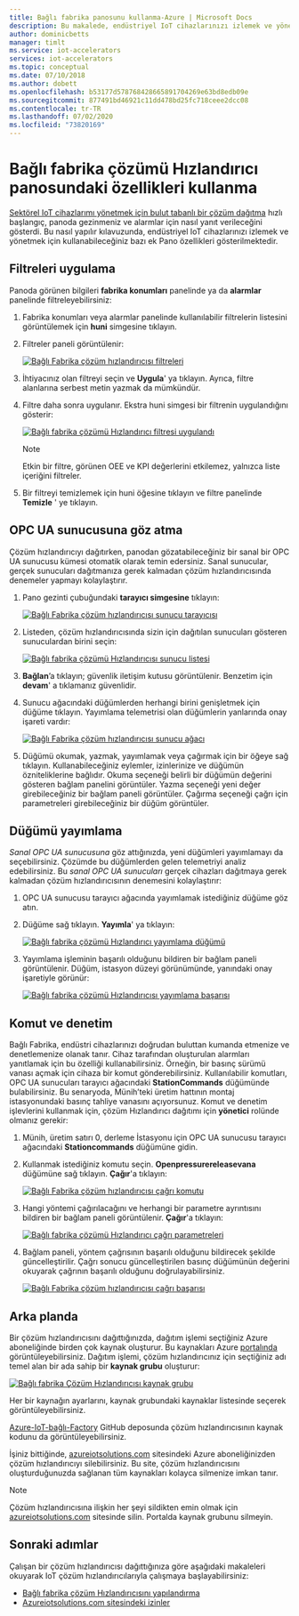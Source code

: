 ```yaml
---
title: Bağlı fabrika panosunu kullanma-Azure | Microsoft Docs
description: Bu makalede, endüstriyel IoT cihazlarınızı izlemek ve yönetmek için bağlı fabrika panosunun özelliklerinin nasıl kullanılacağı açıklanır.
author: dominicbetts
manager: timlt
ms.service: iot-accelerators
services: iot-accelerators
ms.topic: conceptual
ms.date: 07/10/2018
ms.author: dobett
ms.openlocfilehash: b53177d578768428665891704269e63bd8edb09e
ms.sourcegitcommit: 877491bd46921c11dd478bd25fc718ceee2dcc08
ms.contentlocale: tr-TR
ms.lasthandoff: 07/02/2020
ms.locfileid: "73820169"
---
```

# <a name="use-features-in-the-connected-factory-solution-accelerator-dashboard"></a>Bağlı fabrika çözümü Hızlandırıcı panosundaki özellikleri kullanma

[Sektörel IoT cihazlarımı yönetmek için bulut tabanlı bir çözüm dağıtma](quickstart-connected-factory-deploy.md) hızlı başlangıç, panoda gezinmeniz ve alarmlar için nasıl yanıt verileceğini gösterdi. Bu nasıl yapılır kılavuzunda, endüstriyel IoT cihazlarınızı izlemek ve yönetmek için kullanabileceğiniz bazı ek Pano özellikleri gösterilmektedir.

## <a name="apply-filters"></a>Filtreleri uygulama

Panoda görünen bilgileri **fabrika konumları** panelinde ya da **alarmlar** panelinde filtreleyebilirsiniz:

1. Fabrika konumları veya alarmlar panelinde kullanılabilir filtrelerin listesini görüntülemek için **huni** simgesine tıklayın.

1. Filtreler paneli görüntülenir:

    [![Bağlı Fabrika çözüm hızlandırıcısı filtreleri](./media/iot-accelerators-connected-factory-dashboard/filterpanel-inline.png)](./media/iot-accelerators-connected-factory-dashboard/filterpanel-expanded.png#lightbox)

1. İhtiyacınız olan filtreyi seçin ve **Uygula**' ya tıklayın. Ayrıca, filtre alanlarına serbest metin yazmak da mümkündür.

1. Filtre daha sonra uygulanır. Ekstra huni simgesi bir filtrenin uygulandığını gösterir:

    [![Bağlı fabrika çözümü Hızlandırıcı filtresi uygulandı](./media/iot-accelerators-connected-factory-dashboard/filterapplied-inline.png)](./media/iot-accelerators-connected-factory-dashboard/filterapplied-expanded.png#lightbox)

    > [!NOTE]
    > Etkin bir filtre, görünen OEE ve KPI değerlerini etkilemez, yalnızca liste içeriğini filtreler.

1. Bir filtreyi temizlemek için huni öğesine tıklayın ve filtre panelinde **Temizle** ' ye tıklayın.

## <a name="browse-an-opc-ua-server"></a>OPC UA sunucusuna göz atma

Çözüm hızlandırıcıyı dağıtırken, panodan gözatabileceğiniz bir sanal bir OPC UA sunucusu kümesi otomatik olarak temin edersiniz. Sanal sunucular, gerçek sunucuları dağıtmanıza gerek kalmadan çözüm hızlandırıcısında denemeler yapmayı kolaylaştırır.

1. Pano gezinti çubuğundaki **tarayıcı simgesine** tıklayın:

    [![Bağlı Fabrika çözüm hızlandırıcısı sunucu tarayıcısı](./media/iot-accelerators-connected-factory-dashboard/browser-inline.png)](./media/iot-accelerators-connected-factory-dashboard/browser-expanded.png#lightbox)

1. Listeden, çözüm hızlandırıcısında sizin için dağıtılan sunucuları gösteren sunuculardan birini seçin:

    [![Bağlı fabrika çözümü Hızlandırıcısı sunucu listesi](./media/iot-accelerators-connected-factory-dashboard/serverlist-inline.png)](./media/iot-accelerators-connected-factory-dashboard/serverlist-expanded.png#lightbox)

1. **Bağlan**’a tıklayın; güvenlik iletişim kutusu görüntülenir. Benzetim için **devam**' a tıklamanız güvenlidir.

1. Sunucu ağacındaki düğümlerden herhangi birini genişletmek için düğüme tıklayın. Yayımlama telemetrisi olan düğümlerin yanlarında onay işareti vardır:

    [![Bağlı Fabrika çözüm hızlandırıcısı sunucu ağacı](./media/iot-accelerators-connected-factory-dashboard/servertree-inline.png)](./media/iot-accelerators-connected-factory-dashboard/servertree-expanded.png#lightbox)

1. Düğümü okumak, yazmak, yayımlamak veya çağırmak için bir öğeye sağ tıklayın. Kullanabileceğiniz eylemler, izinlerinize ve düğümün özniteliklerine bağlıdır. Okuma seçeneği belirli bir düğümün değerini gösteren bağlam panelini görüntüler. Yazma seçeneği yeni değer girebileceğiniz bir bağlam paneli görüntüler. Çağırma seçeneği çağrı için parametreleri girebileceğiniz bir düğüm görüntüler.

## <a name="publish-a-node"></a>Düğümü yayımlama

*Sanal OPC UA sunucusuna* göz attığınızda, yeni düğümleri yayımlamayı da seçebilirsiniz. Çözümde bu düğümlerden gelen telemetriyi analiz edebilirsiniz. Bu *sanal OPC UA sunucuları* gerçek cihazları dağıtmaya gerek kalmadan çözüm hızlandırıcısının denemesini kolaylaştırır:

1. OPC UA sunucusu tarayıcı ağacında yayımlamak istediğiniz düğüme göz atın.

1. Düğüme sağ tıklayın. **Yayımla**' ya tıklayın:

    [![Bağlı fabrika çözümü Hızlandırıcı yayımlama düğümü](./media/iot-accelerators-connected-factory-dashboard/publishnode-inline.png)](./media/iot-accelerators-connected-factory-dashboard/publishnode-expanded.png#lightbox)

1. Yayımlama işleminin başarılı olduğunu bildiren bir bağlam paneli görüntülenir. Düğüm, istasyon düzeyi görünümünde, yanındaki onay işaretiyle görünür:

    [![Bağlı fabrika çözümü Hızlandırıcısı yayımlama başarısı](./media/iot-accelerators-connected-factory-dashboard/publishsuccess-inline.png)](./media/iot-accelerators-connected-factory-dashboard/publishsuccess-expanded.png#lightbox)

## <a name="command-and-control"></a>Komut ve denetim

Bağlı Fabrika, endüstri cihazlarınızı doğrudan buluttan kumanda etmenize ve denetlemenize olanak tanır. Cihaz tarafından oluşturulan alarmları yanıtlamak için bu özelliği kullanabilirsiniz. Örneğin, bir basınç sürümü vanası açmak için cihaza bir komut gönderebilirsiniz. Kullanılabilir komutları, OPC UA sunucuları tarayıcı ağacındaki **StationCommands** düğümünde bulabilirsiniz. Bu senaryoda, Münih’teki üretim hattının montaj istasyonundaki basınç tahliye vanasını açıyorsunuz. Komut ve denetim işlevlerini kullanmak için, çözüm Hızlandırıcı dağıtımı için **yönetici** rolünde olmanız gerekir:

1. Münih, üretim satırı 0, derleme İstasyonu için OPC UA sunucusu tarayıcı ağacındaki **Stationcommands** düğümüne gidin.

1. Kullanmak istediğiniz komutu seçin. **Openpressurereleasevana** düğümüne sağ tıklayın. **Çağır**'a tıklayın:

    [![Bağlı Fabrika çözüm hızlandırıcısı çağrı komutu](./media/iot-accelerators-connected-factory-dashboard/callcommand-inline.png)](./media/iot-accelerators-connected-factory-dashboard/callcommand-expanded.png#lightbox)

1. Hangi yöntemi çağırılacağını ve herhangi bir parametre ayrıntısını bildiren bir bağlam paneli görüntülenir. **Çağır**'a tıklayın:

    [![Bağlı fabrika çözümü Hızlandırıcı çağrı parametreleri](./media/iot-accelerators-connected-factory-dashboard/callpanel-inline.png)](./media/iot-accelerators-connected-factory-dashboard/callpanel-expanded.png#lightbox)

1. Bağlam paneli, yöntem çağrısının başarılı olduğunu bildirecek şekilde güncelleştirilir. Çağrı sonucu güncelleştirilen basınç düğümünün değerini okuyarak çağrının başarılı olduğunu doğrulayabilirsiniz.

    [![Bağlı Fabrika çözüm hızlandırıcısı çağrı başarısı](./media/iot-accelerators-connected-factory-dashboard/callsuccess-inline.png)](./media/iot-accelerators-connected-factory-dashboard/callsuccess-expanded.png#lightbox)

## <a name="behind-the-scenes"></a>Arka planda

Bir çözüm hızlandırıcısını dağıttığınızda, dağıtım işlemi seçtiğiniz Azure aboneliğinde birden çok kaynak oluşturur. Bu kaynakları Azure [portalında](https://portal.azure.com) görüntüleyebilirsiniz. Dağıtım işlemi, çözüm hızlandırıcınız için seçtiğiniz adı temel alan bir ada sahip bir **kaynak grubu** oluşturur:

[![Bağlı fabrika Çözüm Hızlandırıcısı kaynak grubu](./media/iot-accelerators-connected-factory-dashboard/resourcegroup-inline.png)](./media/iot-accelerators-connected-factory-dashboard/resourcegroup-expanded.png#lightbox)

Her bir kaynağın ayarlarını, kaynak grubundaki kaynaklar listesinde seçerek görüntüleyebilirsiniz.

[Azure-IoT-bağlı-Factory](https://github.com/Azure/azure-iot-connected-factory) GitHub deposunda çözüm hızlandırıcısının kaynak kodunu da görüntüleyebilirsiniz.

İşiniz bittiğinde, [azureiotsolutions.com](https://www.azureiotsolutions.com/Accelerators#dashboard) sitesindeki Azure aboneliğinizden çözüm hızlandırıcıyı silebilirsiniz. Bu site, çözüm hızlandırıcısını oluşturduğunuzda sağlanan tüm kaynakları kolayca silmenize imkan tanır.

> [!NOTE]
> Çözüm hızlandırıcısına ilişkin her şeyi sildikten emin olmak için [azureiotsolutions.com](https://www.azureiotsolutions.com/Accelerators#dashboard) sitesinde silin. Portalda kaynak grubunu silmeyin.

## <a name="next-steps"></a>Sonraki adımlar

Çalışan bir çözüm hızlandırıcısı dağıttığınıza göre aşağıdaki makaleleri okuyarak IoT çözüm hızlandırıcılarıyla çalışmaya başlayabilirsiniz:

* [Bağlı fabrika çözüm Hızlandırıcısını yapılandırma](iot-accelerators-connected-factory-configure.md)
* [Azureiotsolutions.com sitesindeki izinler](iot-accelerators-permissions.md)
